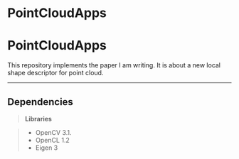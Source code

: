 # PointCloudApps
PointCloudApps
===================
This repository implements the paper I am writing.
It is about a new local shape descriptor for point cloud.

----------

Dependencies
-------------
> **Libraries**

> - OpenCV 3.1.
> - OpenCL 1.2
> - Eigen 3
